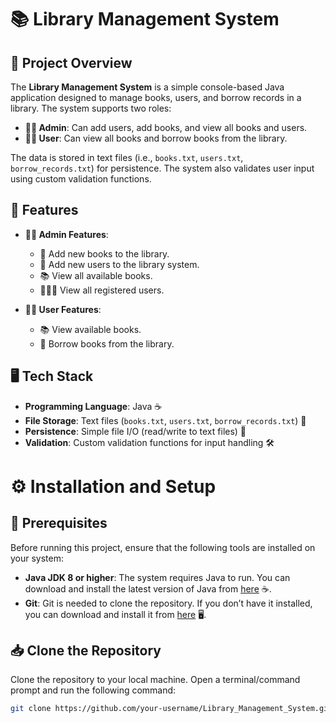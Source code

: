 # 📚 Library Management System

## 📝 Project Overview

The **Library Management System** is a simple console-based Java application designed to manage books, users, and borrow records in a library. The system supports two roles:

- **👨‍💻 Admin**: Can add users, add books, and view all books and users.
- **👩‍🎓 User**: Can view all books and borrow books from the library.

The data is stored in text files (i.e., `books.txt`, `users.txt`, `borrow_records.txt`) for persistence. The system also validates user input using custom validation functions.

## 🔧 Features

- **👨‍💻 Admin Features**:
  - 📖 Add new books to the library.
  - 👤 Add new users to the library system.
  - 📚 View all available books.
  - 🧑‍🤝‍🧑 View all registered users.
  
- **👩‍🎓 User Features**:
  - 📚 View available books.
  - 📖 Borrow books from the library.

## 🖥️ Tech Stack

- **Programming Language**: Java ☕
- **File Storage**: Text files (`books.txt`, `users.txt`, `borrow_records.txt`) 📝
- **Persistence**: Simple file I/O (read/write to text files) 💾
- **Validation**: Custom validation functions for input handling 🛠️
# ⚙️ Installation and Setup

## 🔧 Prerequisites

Before running this project, ensure that the following tools are installed on your system:

- **Java JDK 8 or higher**: The system requires Java to run. You can download and install the latest version of Java from [here](https://www.oracle.com/java/technologies/javase-jdk11-downloads.html) ☕.
- **Git**: Git is needed to clone the repository. If you don’t have it installed, you can download and install it from [here](https://git-scm.com/downloads) 🖥️.

## 📥 Clone the Repository

Clone the repository to your local machine. Open a terminal/command prompt and run the following command:

```bash
git clone https://github.com/your-username/Library_Management_System.git

